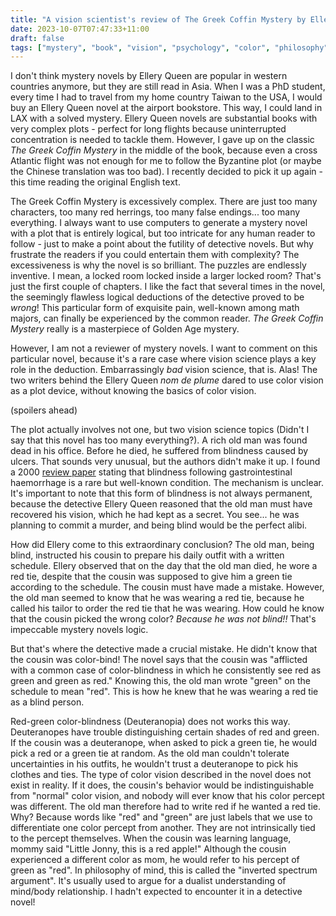 ```yaml
---
title: "A vision scientist's review of The Greek Coffin Mystery by Ellery Queen (1932)"
date: 2023-10-07T07:47:33+11:00
draft: false
tags: ["mystery", "book", "vision", "psychology", "color", "philosophy"]
---
```

I don't think mystery novels by Ellery Queen are popular in western countries anymore, but they are still read in Asia.  When I was a PhD student, every time I had to travel from my home country Taiwan to the USA, I would buy an Ellery Queen novel at the airport bookstore.  This way, I could land in LAX with a solved mystery.  Ellery Queen novels are substantial books with very complex plots - perfect for long flights because uninterrupted concentration is needed to tackle them.  However, I gave up on the classic _The Greek Coffin Mystery_ in the middle of the book, because even a cross Atlantic flight was not enough for me to follow the Byzantine plot (or maybe the Chinese translation was too bad).  I recently decided to pick it up again - this time reading the original English text.

The Greek Coffin Mystery is excessively complex.  There are just too many characters, too many red herrings, too many false endings... too many everything.  I always want to use computers to generate a mystery novel with a plot that is entirely logical, but too intricate for any human reader to follow - just to make a point about the futility of detective novels.  But why frustrate the readers if you could entertain them with complexity?  The excessiveness is why the novel is so brilliant.  The puzzles are endlessly inventive.  I mean, a locked room locked inside a larger locked room? That's just the first couple of chapters.  I like the fact that several times in the novel, the seemingly flawless logical deductions of the detective proved to be _wrong_!  This particular form of exquisite pain, well-known among math majors, can finally be experienced by the common reader.  _The Greek Coffin Mystery_ really is a masterpiece of Golden Age mystery.

However, I am not a reviewer of mystery novels.  I want to comment on this particular novel, because it's a rare case where vision science plays a key role in the deduction.  Embarrassingly _bad_ vision science, that is. Alas!  The two writers behind the Ellery Queen _nom de plume_ dared to use color vision as a plot device, without knowing the basics of color vision.

(spoilers ahead)

The plot actually involves not one, but two vision science topics (Didn't I say that this novel has too many everything?).  A rich old man was found dead in his office.  Before he died, he suffered from blindness caused by ulcers.  That sounds very unusual, but the authors didn't make it up.  I found a 2000 [review paper](https://pubmed.ncbi.nlm.nih.gov/11192325/) stating that blindness following gastrointestinal haemorrhage is a rare but well-known condition.  The mechanism is unclear.  It's important to note that this form of blindness is not always permanent, because the detective Ellery Queen reasoned that the old man must have recovered his vision, which he had kept as a secret. You see... he was planning to commit a murder, and being blind would be the perfect alibi. 

How did Ellery come to this extraordinary conclusion?  The old man, being blind, instructed his cousin to prepare his daily outfit with a written schedule.  Ellery observed that on the day that the old man died, he wore a red tie, despite that the cousin was supposed to give him a green tie according to the schedule.  The cousin must have made a mistake.  However, the old man seemed to know that he was wearing a red tie, because he called his tailor to order the red tie that he was wearing.  How could he know that the cousin picked the wrong color?  _Because he was not blind!!_  That's impeccable mystery novels logic.

But that's where the detective made a crucial mistake. He didn't know that the cousin was color-bind! The novel says that the cousin was "afflicted with a common case of color-blindness in which he consistently see red as green and green as red." Knowing this, the old man wrote "green" on the schedule to mean "red". This is how he knew that he was wearing a red tie as a blind person.

Red-green color-blindness (Deuteranopia) does not works this way.  Deuteranopes have trouble distinguishing certain shades of red and green. If the cousin was a deuteranope, when asked to pick a green tie, he would pick a red or a green tie at random.  As the old man couldn't tolerate uncertainties in his outfits, he wouldn't trust a deuteranope to pick his clothes and ties.  The type of color vision described in the novel does not exist in reality.  If it does, the cousin's behavior would be indistinguishable from "normal" color vision, and nobody will ever know that his color percept was different. The old man therefore had to write red if he wanted a red tie.  Why? Because words like "red" and "green" are just labels that we use to differentiate one color percept from another.  They are not intrinsically tied to the percept themselves.  When the cousin was learning language, mommy said "Little Jonny, this is a red apple!" Although the cousin experienced a different color as mom, he would refer to his percept of green as "red". In philosophy of mind, this is called the "inverted spectrum argument". It's usually used to argue for a dualist understanding of mind/body relationship.  I hadn't expected to encounter it in a detective novel!

